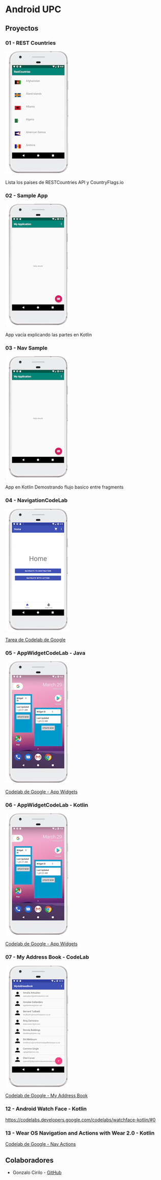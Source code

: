 # Android UPC

## Proyectos

### 01 - REST Countries 

![REST Countries Screenshot](00-docs/img/01.png)

Lista los paises de RESTCountries API y CountryFlags.io

### 02 - Sample App 

![Sample App Screenshot](00-docs/img/02.png)

App vacía explicando las partes en Kotlin

### 03 - Nav Sample 

![Nav Sample Screenshot](00-docs/img/03.png)

App en Kotlin Demostrando flujo basico entre fragments

### 04 - NavigationCodeLab

![Navigation Codelab Screenshot](00-docs/img/04.png)

[Tarea de Codelab de Google](https://codelabs.developers.google.com/codelabs/android-navigation/)

### 05 - AppWidgetCodeLab - Java

![App Widget Screenshot](00-docs/img/05.png)


[Codelab de Google  - App Widgets](https://codelabs.developers.google.com/codelabs/advanced-android-training-widgets/)


### 06 - AppWidgetCodeLab - Kotlin

![App Widget Screenshot](00-docs/img/06.png)

[Codelab de Google - App Widgets](https://codelabs.developers.google.com/codelabs/advanced-android-training-widgets/)

### 07 - My Address Book - CodeLab

![App Widget Screenshot](00-docs/img/07.png)

[Codelab de Google - My Address Book](https://codelabs.developers.google.com/codelabs/taking-advantage-of-kotlin/index.html)

### 12 - Android Watch Face - Kotlin

https://codelabs.developers.google.com/codelabs/watchface-kotlin/#0

### 13 - Wear OS Navigation and Actions with Wear 2.0 - Kotlin

[Codelab de Google - Nav Actions](https://codelabs.developers.google.com/codelabs/wear-nav-action/index.html)

## Colaboradores

- Gonzalo Cirilo - [GitHub](https://github.com/GonzaloCirilo)


